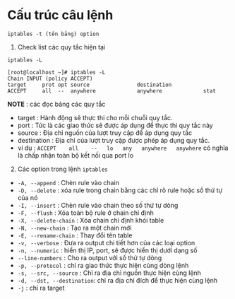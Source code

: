 # Cấu trúc câu lệnh 
```
iptables -t (tên bảng) option
```

1. Check list các quy tắc hiện tại 
```
iptables -L
```
```
[root@localhost ~]# iptables -L
Chain INPUT (policy ACCEPT)
target     prot opt source               destination         
ACCEPT     all  --  anywhere             anywhere             stat
```
**NOTE** : các đọc bảng các quy tắc
- target : Hành động sẽ thực thi cho mỗi chuỗi quy tắc.
- port : Tức là các giao thức sẽ được áp dụng để thực thi quy tắc này
- source : Địa chỉ nguồn của lượt truy cập để áp dụng quy tắc
- destination : Địa chỉ của lượt truy cập được phép áp dụng quy tắc.
- ví dụ : `ACCEPT    all    --   lo   any   anywhere   anywhere` có nghĩa là chấp nhận toàn bộ kết nối qua port lo

2. Các option trong lệnh `iptables`
- `-A, --append`  : Chèn rule vào chain
- `-D, --delete` : xóa rule trong chain bằng các chỉ rõ rule hoặc số thứ tự của nó
- `-I, --insert` : Chèn rule vào chain theo số thứ tự dòng 
- `-F, --flush` : Xóa toàn bộ rule ở chain chỉ định 
- `-X, --delete-chain` : Xóa chain chỉ định khỏi table
- `-N, --new-chain` : Tạo ra một chain mới 
- `-E, --rename-chain` : Thay đổi tên table
- `-v, --verbose` : Đưa ra output chi tiết hơn của các loại option 
- `-n, --numeric` : hiển thị IP, port, sẽ được hiển thị dưới dạng số 
- `--line-numbers` : Cho ra output với số thứ tự dòng
- `-p, --protocol` : chỉ ra giao thức thực hiện cùng dòng lệnh
- `-s, --src, --source` : Chỉ ra địa chỉ nguồn thực hiện cùng lệnh  
- `-d, --dst, --destination`: chỉ ra địa chỉ đích để thực hiện cùng lệnh
- `-j` : chỉ ra target